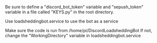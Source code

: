 Be sure to define a "discord_bot_token" variable and "sepush_token" variable in a file called "KEYS.py" in the root directory.

Use loadsheddingbot.service to use the bot as a service

Make sure the code is run from /home/pi/DiscordLoadsheddingBot
If not, change the "WorkingDirectory" variable in loadsheddingbot.service